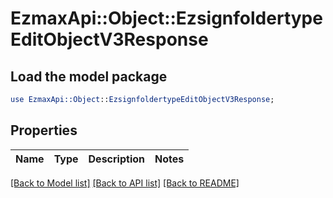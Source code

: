 # EzmaxApi::Object::EzsignfoldertypeEditObjectV3Response

## Load the model package
```perl
use EzmaxApi::Object::EzsignfoldertypeEditObjectV3Response;
```

## Properties
Name | Type | Description | Notes
------------ | ------------- | ------------- | -------------

[[Back to Model list]](../README.md#documentation-for-models) [[Back to API list]](../README.md#documentation-for-api-endpoints) [[Back to README]](../README.md)


